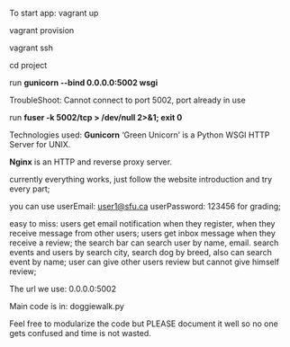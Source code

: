 To start app:
vagrant up <p>
vagrant provision <p>
vagrant ssh <p>
cd project <p>
run **gunicorn --bind 0.0.0.0:5002 wsgi** <p>

TroubleShoot:
Cannot connect to port 5002, port already in use <p>
run **fuser -k 5002/tcp > /dev/null 2>&1; exit 0** <p>


Technologies used:
**Gunicorn** ‘Green Unicorn’ is a Python WSGI HTTP Server for UNIX. <p>
**Nginx** is an HTTP and reverse proxy server.


currently everything works, just follow the website introduction and try every part;

you can use userEmail: user1@sfu.ca  userPassword: 123456 for grading;

easy to miss:
users get email notification when they register, when they receive message from other users;
users get inbox message when they receive a review;
the search bar can search user by name, email. search events and users by search city, search dog by breed, also can search event by name;
user can give other users review but cannot give himself review;

The url we use:
0.0.0.0:5002

Main code is in: doggiewalk.py <p>
Feel free to modularize the code but PLEASE document it well so no one gets confused and time is not wasted. <p>
